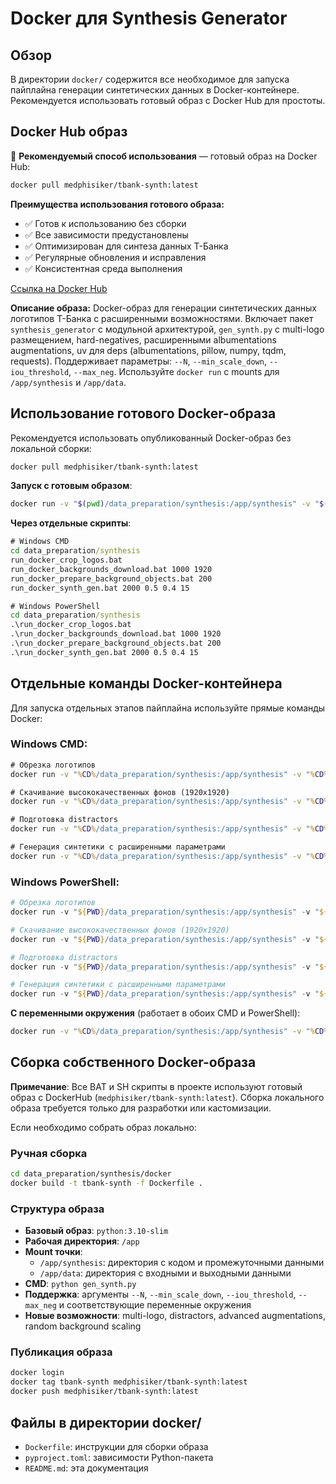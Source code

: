# Docker для Synthesis Generator

## Обзор

В директории `docker/` содержится все необходимое для запуска пайплайна генерации синтетических данных в Docker-контейнере. Рекомендуется использовать готовый образ с Docker Hub для простоты.

## Docker Hub образ

🚀 **Рекомендуемый способ использования** — готовый образ на Docker Hub:

```bash
docker pull medphisiker/tbank-synth:latest
```

**Преимущества использования готового образа:**
- ✅ Готов к использованию без сборки
- ✅ Все зависимости предустановлены
- ✅ Оптимизирован для синтеза данных Т-Банка
- ✅ Регулярные обновления и исправления
- ✅ Консистентная среда выполнения

[Ссылка на Docker Hub](https://hub.docker.com/r/medphisiker/tbank-synth)

**Описание образа:**
Docker-образ для генерации синтетических данных логотипов Т-Банка с расширенными возможностями. Включает пакет `synthesis_generator` с модульной архитектурой, `gen_synth.py` с multi-logo размещением, hard-negatives, расширенными albumentations augmentations, uv для deps (albumentations, pillow, numpy, tqdm, requests). Поддерживает параметры: `--N`, `--min_scale_down`, `--iou_threshold`, `--max_neg`. Используйте `docker run` с mounts для `/app/synthesis` и `/app/data`.

## Использование готового Docker-образа

Рекомендуется использовать опубликованный Docker-образ без локальной сборки:

```bash
docker pull medphisiker/tbank-synth:latest
```

**Запуск с готовым образом**:
```bash
docker run -v "$(pwd)/data_preparation/synthesis:/app/synthesis" -v "$(pwd)/data:/app/data" --rm medphisiker/tbank-synth:latest python gen_synth.py --N 2000
```

**Через отдельные скрипты**:
```cmd
# Windows CMD
cd data_preparation/synthesis
run_docker_crop_logos.bat
run_docker_backgrounds_download.bat 1000 1920
run_docker_prepare_background_objects.bat 200
run_docker_synth_gen.bat 2000 0.5 0.4 15

# Windows PowerShell
cd data_preparation/synthesis
.\run_docker_crop_logos.bat
.\run_docker_backgrounds_download.bat 1000 1920
.\run_docker_prepare_background_objects.bat 200
.\run_docker_synth_gen.bat 2000 0.5 0.4 15
```

## Отдельные команды Docker-контейнера

Для запуска отдельных этапов пайплайна используйте прямые команды Docker:

### Windows CMD:
```cmd
# Обрезка логотипов
docker run -v "%CD%/data_preparation/synthesis:/app/synthesis" -v "%CD%/data:/app/data" --rm medphisiker/tbank-synth:latest python crop_logos.py

# Скачивание высококачественных фонов (1920x1920)
docker run -v "%CD%/data_preparation/synthesis:/app/synthesis" -v "%CD%/data:/app/data" --rm medphisiker/tbank-synth:latest python download_backgrounds.py --num 1000 --size 1920

# Подготовка distractors
docker run -v "%CD%/data_preparation/synthesis:/app/synthesis" -v "%CD%/data:/app/data" --rm medphisiker/tbank-synth:latest python prepare_background_objects.py --num 200

# Генерация синтетики с расширенными параметрами
docker run -v "%CD%/data_preparation/synthesis:/app/synthesis" -v "%CD%/data:/app/data" --rm medphisiker/tbank-synth:latest python gen_synth.py --N 2000 --min_scale_down 0.5 --iou_threshold 0.4 --max_neg 15
```

### Windows PowerShell:
```powershell
# Обрезка логотипов
docker run -v "${PWD}/data_preparation/synthesis:/app/synthesis" -v "${PWD}/data:/app/data" --rm medphisiker/tbank-synth:latest python crop_logos.py

# Скачивание высококачественных фонов (1920x1920)
docker run -v "${PWD}/data_preparation/synthesis:/app/synthesis" -v "${PWD}/data:/app/data" --rm medphisiker/tbank-synth:latest python download_backgrounds.py --num 1000 --size 1920

# Подготовка distractors
docker run -v "${PWD}/data_preparation/synthesis:/app/synthesis" -v "${PWD}/data:/app/data" --rm medphisiker/tbank-synth:latest python prepare_background_objects.py --num 200

# Генерация синтетики с расширенными параметрами
docker run -v "${PWD}/data_preparation/synthesis:/app/synthesis" -v "${PWD}/data:/app/data" --rm medphisiker/tbank-synth:latest python gen_synth.py --N 2000 --min_scale_down 0.5 --iou_threshold 0.4 --max_neg 15
```

**С переменными окружения** (работает в обоих CMD и PowerShell):
```cmd
docker run -v "%CD%/data_preparation/synthesis:/app/synthesis" -v "%CD%/data:/app/data" --rm medphisiker/tbank-synth:latest -e N=2000 -e MIN_SCALE_DOWN=0.5 -e IOU_THRESHOLD=0.4 -e MAX_NEG=15 python gen_synth.py
```

## Сборка собственного Docker-образа

**Примечание**: Все BAT и SH скрипты в проекте используют готовый образ с DockerHub (`medphisiker/tbank-synth:latest`). Сборка локального образа требуется только для разработки или кастомизации.

Если необходимо собрать образ локально:

### Ручная сборка
```bash
cd data_preparation/synthesis/docker
docker build -t tbank-synth -f Dockerfile .
```


### Структура образа

- **Базовый образ**: `python:3.10-slim`
- **Рабочая директория**: `/app`
- **Mount точки**:
  - `/app/synthesis`: директория с кодом и промежуточными данными
  - `/app/data`: директория с входными и выходными данными
- **CMD**: `python gen_synth.py`
- **Поддержка**: аргументы `--N`, `--min_scale_down`, `--iou_threshold`, `--max_neg` и соответствующие переменные окружения
- **Новые возможности**: multi-logo, distractors, advanced augmentations, random background scaling

### Публикация образа
```bash
docker login
docker tag tbank-synth medphisiker/tbank-synth:latest
docker push medphisiker/tbank-synth:latest
```


## Файлы в директории docker/

- `Dockerfile`: инструкции для сборки образа
- `pyproject.toml`: зависимости Python-пакета
- `README.md`: эта документация